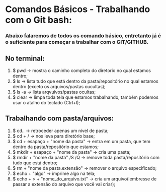 # Comandos Básicos - Trabalhando com o Git bash:

### Abaixo falaremos de todos os comando básico, entretanto já é o suficiente para começar a trabalhar com o GIT/GITHUB.


## No terminal:

1. $ pwd -> mostra o caminho completo do diretorio no qual estamos dentro;
2. $ ls -> lista tudo que está dentro da pasta/repositório no qual estamos dentro (exceto os arquivos/pastas oucultas);
3. $ ls -a -> lista arqvuivos/pastas ocultas;
4. $ clear -> limpa toda tela que estamos trabalhando, também podemos usar o atalho do teclado (Ctrl+l);

## Trabalhando com pasta/arquivos:

1. $ cd.. -> retroceder apenas um nível de pasta;
2. $ cd + / -> nos leva para diretório base;
3. $ cd + esapaço + "nome da pasta" -> entra em um pasta, que tem dentro da pasta/repositório que estamos;
4. $ mkdir + esapaço + "nome da pasta" -> cria uma pasta; 
5. $ rmdir + "nome da pasta" /S /Q -> remove toda pasta/repositório com tudo que está dentro;
6. $ rm + "nome da pasta.extensão" -> remover o arquivo especificado;
7. $ echo + "algo" -> imprime algo na tela;
8. $ echo + > + "nome_do_arquivo.txt" -> cria um arquivo(lembresse de passar a extensão do arquivo que você vai criar);
